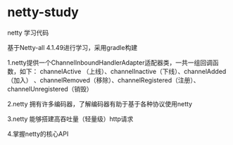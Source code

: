 # netty-study
netty 学习代码

基于Netty-all 4.1.49进行学习，采用gradle构建

1.netty提供一个ChannelInboundHandlerAdapter适配器类，一共一组回调函数，如下：
channelActive （上线）、channelInactive（下线）、channelAdded（加入）
、channelRemoved（移除）、channelRegistered（注册）、channelUnregistered（销毁）

2.netty 拥有许多编码器，了解编码器有助于基于各种协议使用netty

3.netty 能够搭建高吞吐量（轻量级）http请求

4.掌握netty的核心API
